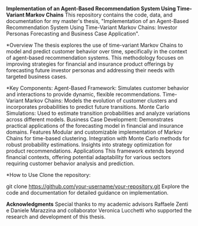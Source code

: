 **Implementation of an Agent-Based Recommendation System Using Time-Variant Markov Chains**
This repository contains the code, data, and documentation for my master's thesis, "Implementation of an Agent-Based Recommendation System Using Time-Variant Markov Chains: Investor Personas Forecasting and Business Case Application".

*Overview
The thesis explores the use of time-variant Markov Chains to model and predict customer behavior over time, specifically in the context of agent-based recommendation systems. This methodology focuses on improving strategies for financial and insurance product offerings by forecasting future investor personas and addressing their needs with targeted business cases.

*Key Components:
Agent-Based Framework: Simulates customer behavior and interactions to provide dynamic, flexible recommendations.
Time-Variant Markov Chains: Models the evolution of customer clusters and incorporates probabilities to predict future transitions.
Monte Carlo Simulations: Used to estimate transition probabilities and analyze variations across different models.
Business Case Development: Demonstrates practical applications of the forecasting model in financial and insurance domains.
Features
Modular and customizable implementation of Markov Chains for time-based clustering.
Integration with Monte Carlo methods for robust probability estimations.
Insights into strategy optimization for product recommendations.
Applications
This framework extends beyond financial contexts, offering potential adaptability for various sectors requiring customer behavior analysis and prediction.

*How to Use
Clone the repository:

git clone https://github.com/your-username/your-repository.git
Explore the code and documentation for detailed guidance on implementation.

**Acknowledgments**
Special thanks to my academic advisors Raffaele Zenti e Daniele Marazzina and collaborator Veronica Lucchetti who supported the research and development of this thesis.

